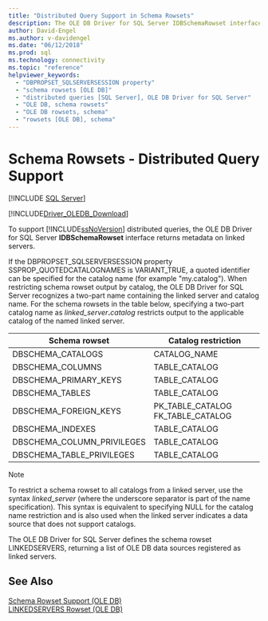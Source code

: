```yaml
---
title: "Distributed Query Support in Schema Rowsets"
description: The OLE DB Driver for SQL Server IDBSchemaRowset interface returns metadata on linked servers to support SQL Server distributed queries.
author: David-Engel
ms.author: v-davidengel
ms.date: "06/12/2018"
ms.prod: sql
ms.technology: connectivity
ms.topic: "reference"
helpviewer_keywords:
  - "DBPROPSET_SQLSERVERSESSION property"
  - "schema rowsets [OLE DB]"
  - "distributed queries [SQL Server], OLE DB Driver for SQL Server"
  - "OLE DB, schema rowsets"
  - "OLE DB rowsets, schema"
  - "rowsets [OLE DB], schema"
---
```

# Schema Rowsets - Distributed Query Support
[!INCLUDE [SQL Server](../../../includes/applies-to-version/sql-asdb-asdbmi-asa-pdw.md)]

[!INCLUDE[Driver_OLEDB_Download](../../../includes/driver_oledb_download.md)]

  To support [!INCLUDE[ssNoVersion](../../../includes/ssnoversion-md.md)] distributed queries, the OLE DB Driver for SQL Server **IDBSchemaRowset** interface returns metadata on linked servers.  
  
 If the DBPROPSET_SQLSERVERSESSION property SSPROP_QUOTEDCATALOGNAMES is VARIANT_TRUE, a quoted identifier can be specified for the catalog name (for example "my.catalog"). When restricting schema rowset output by catalog, the OLE DB Driver for SQL Server recognizes a two-part name containing the linked server and catalog name. For the schema rowsets in the table below, specifying a two-part catalog name as _linked\_server_**.**_catalog_ restricts output to the applicable catalog of the named linked server.  
  
|Schema rowset|Catalog restriction|  
|-------------------|-------------------------|  
|DBSCHEMA_CATALOGS|CATALOG_NAME|  
|DBSCHEMA_COLUMNS|TABLE_CATALOG|  
|DBSCHEMA_PRIMARY_KEYS|TABLE_CATALOG|  
|DBSCHEMA_TABLES|TABLE_CATALOG|  
|DBSCHEMA_FOREIGN_KEYS|PK_TABLE_CATALOG FK_TABLE_CATALOG|  
|DBSCHEMA_INDEXES|TABLE_CATALOG|  
|DBSCHEMA_COLUMN_PRIVILEGES|TABLE_CATALOG|  
|DBSCHEMA_TABLE_PRIVILEGES|TABLE_CATALOG|  
  
> [!NOTE]  
>  To restrict a schema rowset to all catalogs from a linked server, use the syntax *linked_server* (where the underscore separator is part of the name specification). This syntax is equivalent to specifying NULL for the catalog name restriction and is also used when the linked server indicates a data source that does not support catalogs.  
 
 The OLE DB Driver for SQL Server defines the schema rowset LINKEDSERVERS, returning a list of OLE DB data sources registered as linked servers.  
  
## See Also  
 [Schema Rowset Support &#40;OLE DB&#41;](../../oledb/ole-db/schema-rowset-support-ole-db.md)   
 [LINKEDSERVERS Rowset &#40;OLE DB&#41;](../../oledb/ole-db/schema-rowsets-linkedservers-rowset.md)  
  
  

